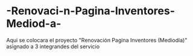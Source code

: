 # -Renovaci-n-Pagina-Inventores-Mediod-a-
Aqui se colocara el proyecto "Renovación Pagina Inventores (Mediodía)" asignado a 3 integrandes del servicio
